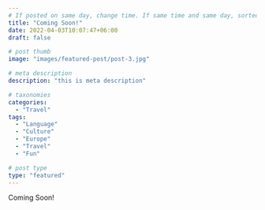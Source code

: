 ```yaml
---
# If posted on same day, change time. If same time and same day, sorted by title (alphabetically and numerically)
title: "Coming Soon!"
date: 2022-04-03T10:07:47+06:00
draft: false

# post thumb
image: "images/featured-post/post-3.jpg"

# meta description
description: "this is meta description"

# taxonomies
categories: 
  - "Travel"
tags:
  - "Language"
  - "Culture"
  - "Europe"
  - "Travel"
  - "Fun"

# post type
type: "featured"
---
```


Coming Soon!
